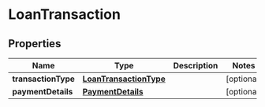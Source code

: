 # LoanTransaction

## Properties
Name | Type | Description | Notes
------------ | ------------- | ------------- | -------------
**transactionType** | [**LoanTransactionType**](LoanTransactionType.md) |  |  [optional]
**paymentDetails** | [**PaymentDetails**](PaymentDetails.md) |  |  [optional]
